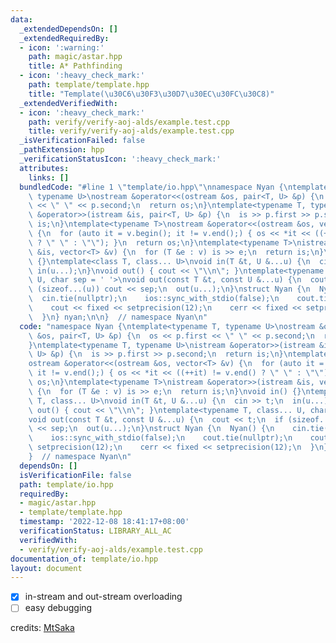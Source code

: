 ```yaml
---
data:
  _extendedDependsOn: []
  _extendedRequiredBy:
  - icon: ':warning:'
    path: magic/astar.hpp
    title: A* Pathfinding
  - icon: ':heavy_check_mark:'
    path: template/template.hpp
    title: "Template(\u30C6\u30F3\u30D7\u30EC\u30FC\u30C8)"
  _extendedVerifiedWith:
  - icon: ':heavy_check_mark:'
    path: verify/verify-aoj-alds/example.test.cpp
    title: verify/verify-aoj-alds/example.test.cpp
  _isVerificationFailed: false
  _pathExtension: hpp
  _verificationStatusIcon: ':heavy_check_mark:'
  attributes:
    links: []
  bundledCode: "#line 1 \"template/io.hpp\"\nnamespace Nyan {\ntemplate<typename T,\
    \ typename U>\nostream &operator<<(ostream &os, pair<T, U> &p) {\n  os << p.first\
    \ << \" \" << p.second;\n  return os;\n}\ntemplate<typename T, typename U>\nistream\
    \ &operator>>(istream &is, pair<T, U> &p) {\n  is >> p.first >> p.second;\n  return\
    \ is;\n}\ntemplate<typename T>\nostream &operator<<(ostream &os, vector<T> &v)\
    \ {\n  for (auto it = v.begin(); it != v.end();) { os << *it << ((++it) != v.end()\
    \ ? \" \" : \"\"); }\n  return os;\n}\ntemplate<typename T>\nistream &operator>>(istream\
    \ &is, vector<T> &v) {\n  for (T &e : v) is >> e;\n  return is;\n}\nvoid in()\
    \ {}\ntemplate<class T, class... U>\nvoid in(T &t, U &...u) {\n  cin >> t;\n \
    \ in(u...);\n}\nvoid out() { cout << \"\\n\"; }\ntemplate<typename T, class...\
    \ U, char sep = ' '>\nvoid out(const T &t, const U &...u) {\n  cout << t;\n  if\
    \ (sizeof...(u)) cout << sep;\n  out(u...);\n}\nstruct Nyan {\n  Nyan() {\n  \
    \  cin.tie(nullptr);\n    ios::sync_with_stdio(false);\n    cout.tie(nullptr);\n\
    \    cout << fixed << setprecision(12);\n    cerr << fixed << setprecision(12);\n\
    \  }\n} nyan;\n\n}  // namespace Nyan\n"
  code: "namespace Nyan {\ntemplate<typename T, typename U>\nostream &operator<<(ostream\
    \ &os, pair<T, U> &p) {\n  os << p.first << \" \" << p.second;\n  return os;\n\
    }\ntemplate<typename T, typename U>\nistream &operator>>(istream &is, pair<T,\
    \ U> &p) {\n  is >> p.first >> p.second;\n  return is;\n}\ntemplate<typename T>\n\
    ostream &operator<<(ostream &os, vector<T> &v) {\n  for (auto it = v.begin();\
    \ it != v.end();) { os << *it << ((++it) != v.end() ? \" \" : \"\"); }\n  return\
    \ os;\n}\ntemplate<typename T>\nistream &operator>>(istream &is, vector<T> &v)\
    \ {\n  for (T &e : v) is >> e;\n  return is;\n}\nvoid in() {}\ntemplate<class\
    \ T, class... U>\nvoid in(T &t, U &...u) {\n  cin >> t;\n  in(u...);\n}\nvoid\
    \ out() { cout << \"\\n\"; }\ntemplate<typename T, class... U, char sep = ' '>\n\
    void out(const T &t, const U &...u) {\n  cout << t;\n  if (sizeof...(u)) cout\
    \ << sep;\n  out(u...);\n}\nstruct Nyan {\n  Nyan() {\n    cin.tie(nullptr);\n\
    \    ios::sync_with_stdio(false);\n    cout.tie(nullptr);\n    cout << fixed <<\
    \ setprecision(12);\n    cerr << fixed << setprecision(12);\n  }\n} nyan;\n\n\
    }  // namespace Nyan\n"
  dependsOn: []
  isVerificationFile: false
  path: template/io.hpp
  requiredBy:
  - magic/astar.hpp
  - template/template.hpp
  timestamp: '2022-12-08 18:41:17+08:00'
  verificationStatus: LIBRARY_ALL_AC
  verifiedWith:
  - verify/verify-aoj-alds/example.test.cpp
documentation_of: template/io.hpp
layout: document
---
```


- [x] in-stream and out-stream overloading
- [ ] easy debugging

credits: [MtSaka](https://github.com/MtSaka/library)